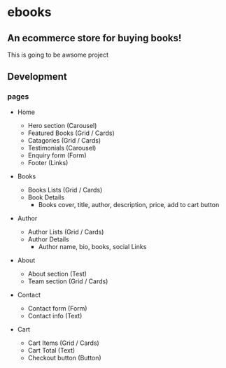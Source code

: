 # ebooks 

## An ecommerce store for buying books!

This is going to be awsome project

## Development

### pages

- Home
    - Hero section (Carousel)
    - Featured Books (Grid / Cards)
    - Catagories (Grid / Cards)
    - Testimonials (Carousel)
    - Enquiry form (Form)
    - Footer (Links)

- Books
    - Books Lists (Grid / Cards)
    - Book Details
        - Books cover, title, author, description, price, add to cart button


- Author
    - Author Lists (Grid / Cards)
    - Author Details
        - Author name, bio, books, social Links

- About
    - About section (Test)
    - Team section (Grid / Cards)

- Contact
    - Contact form (Form)
    - Contact info (Text)

- Cart
    - Cart Items (Grid / Cards)
    - Cart Total (Text)
    - Checkout button (Button)


